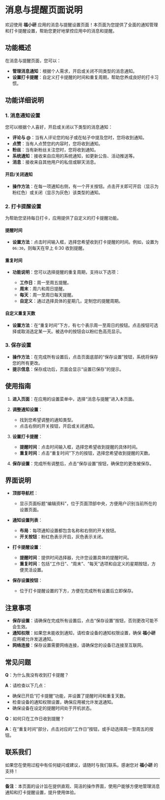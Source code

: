# 消息与提醒页面说明

欢迎使用 **福小研** 应用的消息与提醒设置页面！本页面为您提供了全面的通知管理和打卡提醒设置，帮助您更好地掌控应用中的消息和提醒。

## 功能概述

在消息与提醒页面，您可以：

- **管理消息通知**：根据个人需求，开启或关闭不同类型的消息通知。
- **设置打卡提醒**：自定义打卡提醒的时间和重复周期，帮助您养成良好的打卡习惯。

## 功能详细说明

### 1. 消息通知设置

您可以根据个人喜好，开启或关闭以下类型的消息通知：

- **评论与 @**：当有人评论您的帖子或在帖子中提及您时，您将收到通知。
- **点赞**：当有人点赞您的内容时，您将收到通知。
- **粉丝**：当有新粉丝关注您时，您将收到通知。
- **系统通知**：接收来自应用的系统通知，如更新公告、活动推送等。
- **消息**：接收来自其他用户的私信或聊天消息。

#### 开启/关闭通知

- **操作方法**：在每一项通知右侧，有一个开关按钮。点击开关即可开启（显示为粉红色）或关闭（显示为灰色）该类型的通知。

### 2. 打卡提醒设置

为帮助您坚持每日打卡，应用提供了自定义的打卡提醒功能。

#### 提醒时间

- **设置方法**：点击时间输入框，选择您希望收到打卡提醒的时间。例如，设置为 `06:30`，则每天在早上 6:30 收到提醒。

#### 重复时间

- **功能说明**：您可以选择提醒的重复周期，支持以下选项：

  - **工作日**：周一至周五提醒。
  - **周末**：周六和周日提醒。
  - **每天**：周一至周日每天提醒。
  - **自定义**：通过选择具体的星期几，定制您的提醒周期。

#### 自定义重复天数

- **设置方法**：在“重复时间”下方，有七个表示周一至周日的按钮。点击按钮可选择或取消选定某一天。被选中的按钮会以粉红色高亮显示。

### 3. 保存设置

- **操作方法**：在完成所有设置后，点击页面底部的“保存设置”按钮，系统将保存您的所有更改。
- **提示信息**：保存成功后，页面会显示“设置已保存”的提示。

## 使用指南

1. **进入页面**：在应用的设置菜单中，选择“消息与提醒”进入本页面。
2. **调整通知设置**：

   - 找到您希望调整的通知类型。
   - 点击右侧的开关按钮，开启或关闭通知。

3. **设置打卡提醒**：

   - **提醒时间**：点击时间输入框，选择您希望收到提醒的具体时间。
   - **重复时间**：点击“重复时间”下方的按钮，选择您希望收到提醒的天数。

4. **保存设置**：完成所有调整后，点击“保存设置”按钮，确保您的更改被保存。

## 界面说明

- **顶部导航栏**：

  - 显示页面标题“编辑资料”，位于页面顶部中央，方便用户识别当前所在的设置页面。

- **通知设置列表**：

  - **布局**：每项通知设置都包含名称和右侧的开关按钮。
  - **开关按钮**：粉红色表示开启，灰色表示关闭。

- **打卡提醒设置**：

  - **提醒时间**：提供时间选择器，允许您设置具体的提醒时间。
  - **重复时间**：包括“工作日”、“周末”、“每天”选项和自定义的星期按钮，方便灵活设置。

- **保存设置按钮**：

  - 位于打卡提醒设置的下方，方便在完成所有设置后立即保存。

## 注意事项

- **保存设置**：请确保在完成所有设置后，点击“保存设置”按钮，否则更改可能不会生效。
- **通知权限**：如果您未能收到通知，请检查设备的通知权限设置，确保 **福小研** 应用被允许发送通知。
- **网络连接**：保存设置需要网络连接，请确保您的设备已连接至互联网。

## 常见问题

**Q**：为什么我没有收到打卡提醒？

**A**：请检查以下几点：

- 确保已开启“打卡提醒”功能，并设置了提醒时间和重复天数。
- 检查设备的通知权限设置，确保应用被允许发送通知。
- 确保设备在设定的提醒时间处于开机状态。

**Q**：如何只在工作日收到提醒？

**A**：在“重复时间”部分，点击对应的“工作日”按钮，或手动选择周一至周五的按钮。

## 联系我们

如果您在使用过程中有任何疑问或建议，请随时与我们联系。感谢您对 **福小研** 的支持！

---

**备注**：本页面的设计旨在提供直观、简洁的操作界面，使用户能够方便地管理消息通知和打卡提醒设置，提升使用体验。